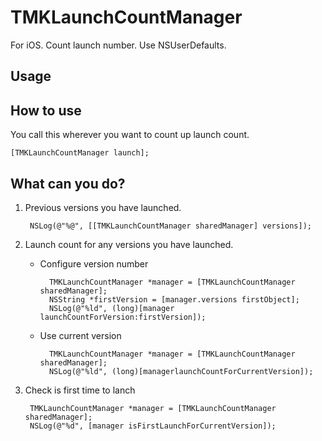TMKLaunchCountManager
====================

For iOS. Count launch number. Use NSUserDefaults.

## Usage

## How to use
You call this wherever you want to count up launch count.

	[TMKLaunchCountManager launch];
	
## What can you do?
1. Previous versions you have launched.

		NSLog(@"%@", [[TMKLaunchCountManager sharedManager] versions]);

2. Launch count for any versions you have launched.
	
	- Configure version number

			TMKLaunchCountManager *manager = [TMKLaunchCountManager sharedManager];
			NSString *firstVersion = [manager.versions firstObject];
			NSLog(@"%ld", (long)[manager launchCountForVersion:firstVersion]);

	- Use current version
	
			TMKLaunchCountManager *manager = [TMKLaunchCountManager sharedManager];
			NSLog(@"%ld", (long)[managerlaunchCountForCurrentVersion]);

3. Check is first time to lanch

		TMKLaunchCountManager *manager = [TMKLaunchCountManager sharedManager];
		NSLog(@"%d", [manager isFirstLaunchForCurrentVersion]);
	
